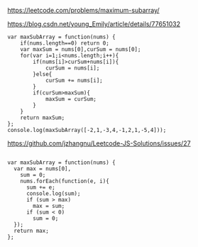 https://leetcode.com/problems/maximum-subarray/






https://blog.csdn.net/young_Emily/article/details/77651032
```
var maxSubArray = function(nums) {
    if(nums.length==0) return 0;
    var maxSum = nums[0],curSum = nums[0];
    for(var i=1;i<nums.length;i++){
        if(nums[i]>curSum+nums[i]){
            curSum = nums[i]; 
        }else{
            curSum += nums[i];
        }
        if(curSum>maxSum){
            maxSum = curSum;
        }
    }
    return maxSum;
};
console.log(maxSubArray([-2,1,-3,4,-1,2,1,-5,4]));
```

https://github.com/jzhangnu/Leetcode-JS-Solutions/issues/27
```

var maxSubArray = function(nums) {
  var max = nums[0],
    sum = 0;
    nums.forEach(function(e, i){
      sum += e;
      console.log(sum);
      if (sum > max) 
        max = sum;
      if (sum < 0) 
        sum = 0;
  });
  return max;
};

```
